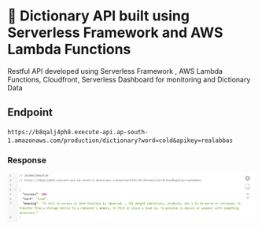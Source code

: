 # 🚀 Dictionary API built using Serverless Framework and AWS Lambda Functions

Restful API developed using Serverless Framework , AWS Lambda Functions, Cloudfront, Serverless Dashboard for monitoring and Dictionary Data

## Endpoint

`https://b8qalj4ph8.execute-api.ap-south-1.amazonaws.com/production/dictionary?word=cold&apikey=realabbas`

### Response

![FREE DICTIONARY API ENDPOINT RESPONSE](https://raw.githubusercontent.com/realabbas/dictionary-api/master/demo/response.png)

